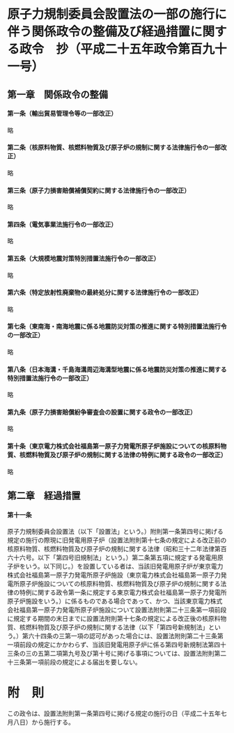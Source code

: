 # 原子力規制委員会設置法の一部の施行に伴う関係政令の整備及び経過措置に関する政令　抄（平成二十五年政令第百九十一号）
## 第一章　関係政令の整備
#### 第一条（輸出貿易管理令等の一部改正）
略
#### 第二条（核原料物質、核燃料物質及び原子炉の規制に関する法律施行令の一部改正）
略
#### 第三条（原子力損害賠償補償契約に関する法律施行令の一部改正）
略
#### 第四条（電気事業法施行令の一部改正）
略
#### 第五条（大規模地震対策特別措置法施行令の一部改正）
略
#### 第六条（特定放射性廃棄物の最終処分に関する法律施行令の一部改正）
略
#### 第七条（東南海・南海地震に係る地震防災対策の推進に関する特別措置法施行令の一部改正）
略
#### 第八条（日本海溝・千島海溝周辺海溝型地震に係る地震防災対策の推進に関する特別措置法施行令の一部改正）
略
#### 第九条（原子力損害賠償紛争審査会の設置に関する政令の一部改正）
略
#### 第十条（東京電力株式会社福島第一原子力発電所原子炉施設についての核原料物質、核燃料物質及び原子炉の規制に関する法律の特例に関する政令の一部改正）
略
## 第二章　経過措置
#### 第十一条
原子力規制委員会設置法（以下「設置法」という。）附則第一条第四号に掲げる規定の施行の際現に旧発電用原子炉（設置法附則第十七条の規定による改正前の核原料物質、核燃料物質及び原子炉の規制に関する法律（昭和三十二年法律第百六十六号。以下「第四号旧規制法」という。）第二条第五項に規定する発電用原子炉をいう。以下同じ。）を設置している者は、当該旧発電用原子炉が東京電力株式会社福島第一原子力発電所原子炉施設（東京電力株式会社福島第一原子力発電所原子炉施設についての核原料物質、核燃料物質及び原子炉の規制に関する法律の特例に関する政令第一条に規定する東京電力株式会社福島第一原子力発電所原子炉施設をいう。）に係るものである場合であって、かつ、当該東京電力株式会社福島第一原子力発電所原子炉施設について設置法附則第二十三条第一項前段に規定する期間の末日までに設置法附則第十七条の規定による改正後の核原料物質、核燃料物質及び原子炉の規制に関する法律（以下「第四号新規制法」という。）第六十四条の三第一項の認可があった場合には、設置法附則第二十三条第一項前段の規定にかかわらず、当該旧発電用原子炉に係る第四号新規制法第四十三条の三の五第二項第九号及び第十号に掲げる事項については、設置法附則第二十三条第一項前段の規定による届出を要しない。
# 附　則
この政令は、設置法附則第一条第四号に掲げる規定の施行の日（平成二十五年七月八日）から施行する。
